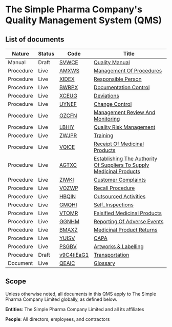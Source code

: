 # The Simple Pharma Company's Quality Management System (QMS)

## List of documents

Nature      | Status  |   Code |   Title
--------    | ----  |-----------|-------
Manual | Draft | [SVWCE] | [Quality Manual][SVWCE]
Procedure | Live | [AMXWS] | [Management Of Procedures][AMXWS]
Procedure | Live |[XIDEX] | [Responsible Person][XIDEX]
Procedure | Live |[BWRPX] | [Documentation Control][BWRPX]
Procedure | Live |[XCEUG] | [Deviations][XCEUG]
Procedure | Live |[UYNEF] | [Change Control][UYNEF]
Procedure | Live |[OZCFN] | [Management Review And Monitoring][OZCFN]
Procedure | Live |[LBHIY] | [Quality Risk Management][LBHIY]
Procedure | Live | [ZWJPR] | [Training][ZWJPR]
Procedure | Live |[VQICE] | [Receipt Of Medicinal Products][VQICE]
Procedure | Live |[AGTXC] | [Establishing The Authority Of Suppliers To Supply Medicinal Products][AGTXC]
Procedure | Live |[ZIWKI] | [Customer Complaints][ZIWKI]
Procedure | Live |[VOZWP] | [Recall Procedure][VOZWP]
Procedure | Live | [HBQIN] | [Outsourced Activities][HBQIN]
Procedure | Live |[GMQHI] | [Self_Inspections][GMQHI]
Procedure | Live | [VTOMR] | [Falsified Medicinal Products][VTOMR]
Procedure | Live |[GGNHM] | [Reporting Of Adverse Events][GGNHM]
Procedure | Live | [BMAXZ] | [Medicinal Product Returns][BMAXZ]
Procedure | Live |[YUISV] | [CAPA][YUISV]
Procedure | Live | [PSGBV] | [Artworks & Labelling][PSGBV]
Procedure | Draft | [v9C4tiEaG1] | [Transportation][v9C4tiEaG1]
Document | Live |[QEAIC] | [Glossary][QEAIC]

## Scope

Unless otherwise noted, all documents in this QMS apply to The Simple Pharma Company Limited globally, as defined below.

**Entities**: The Simple Pharma Company Limited and all its affiliates

**People**: All directors, employees, and contractors

[GMP Guidelines]: https://ec.europa.eu/health/documents/eudralex/vol-4_en]
[GDP Guidelines]: https://eur-lex.europa.eu/LexUriServ/LexUriServ.do?uri=OJ:C:2013:343:0001:0014:EN:PDF
[GVP Guidelines]: https://www.ema.europa.eu/en/documents/regulatory-procedural-guideline/guideline-good-pharmacovigilance-practices-gvp-module-vi-collection-management-submission-reports_en.pdf
[Directive 2010/84/EU]: https://ec.europa.eu/health/sites/health/files/files/eudralex/vol-1/dir_2010_84/dir_2010_84_en.pdf
[Regulation EU No 1235/2010]: https://eur-lex.europa.eu/legal-content/EN/TXT/?uri=CELEX:32010R1235
[EudraGMDP]: http://eudragmdp.ema.europa.eu
[AMXWS]: /procedures/Procedure_GDP_AMXWS_Management_Of_Procedures.md
[XIDEX]: /procedures/Procedure_GDP_XIDEX_Responsible_Person.md
[BWRPX]: /procedures/Procedure_GDP_BWRPX_Documentation_Control.md
[XCEUG]: /procedures/Procedure_GDP_XCEUG_Deviations.md
[UYNEF]: /procedures/Procedure_GDP_UYNEF_Change_Control.md
[OZCFN]: /procedures/Procedure_GDP_OZCFN_Management_Review_And_Monitoring.md
[LBHIY]: /procedures/Procedure_GDP_LBHIY_Quality_Risk_Management.md
[ZWJPR]: /procedures/Procedure_GDP_ZWJPR_Training.md
[VQICE]: /procedures/Procedure_GDP_VQICE_Receipt_Of_Medicinal_Products.md
[AGTXC]: /procedures/Procedure_GDP_AGTXC_Establishing_The_Authority_Of_Suppliers_To_Supply_Medicinal_Products.md
[ZIWKI]: /procedures/Procedure_GDP_ZIWKI_Customer_Complaints.md
[VOZWP]: /procedures/Procedure_GDP_VOZWP_Recall_procedure.md
[HBQIN]: /procedures/Procedure_GDP_HBQIN_Outsourced_Activities.md
[GMQHI]: /procedures/Procedure_GDP_GMQHI_Self_Inspections.md
[VTOMR]: /procedures/Procedure_GDP_VTOMR_Falsified_Medicinal_Products.md
[BMAXZ]: /procedures/Procedure_GDP_BMAXZ_Medicinal_Product_Returns.md
[YUISV]: /procedures/Procedure_GDP_YUISV_CAPA.md
[QEAIC]: /procedures/Document_QEAIC_Glossary.md
[SVWCE]: /documents/Manual_SVWCE_Quality_Manual.md
[GGNHM]: /procedures/Procedure_GDP_GGNHM_Reporting_of_Adverse_Events.md
[PSGBV]: /procedures/Procedure_GDP_PSGBV_Artwork_&_Labelling.md
[v9C4tiEaG1]: /procedures/Procedure_GDP_v9C4tiEaG1_Transportation.md
